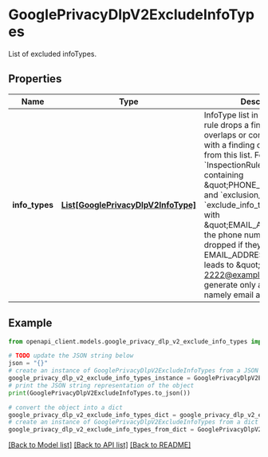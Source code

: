 # GooglePrivacyDlpV2ExcludeInfoTypes

List of excluded infoTypes.

## Properties

Name | Type | Description | Notes
------------ | ------------- | ------------- | -------------
**info_types** | [**List[GooglePrivacyDlpV2InfoType]**](GooglePrivacyDlpV2InfoType.md) | InfoType list in ExclusionRule rule drops a finding when it overlaps or contained within with a finding of an infoType from this list. For example, for &#x60;InspectionRuleSet.info_types&#x60; containing \&quot;PHONE_NUMBER\&quot;&#x60; and &#x60;exclusion_rule&#x60; containing &#x60;exclude_info_types.info_types&#x60; with \&quot;EMAIL_ADDRESS\&quot; the phone number findings are dropped if they overlap with EMAIL_ADDRESS finding. That leads to \&quot;555-222-2222@example.org\&quot; to generate only a single finding, namely email address. | [optional] 

## Example

```python
from openapi_client.models.google_privacy_dlp_v2_exclude_info_types import GooglePrivacyDlpV2ExcludeInfoTypes

# TODO update the JSON string below
json = "{}"
# create an instance of GooglePrivacyDlpV2ExcludeInfoTypes from a JSON string
google_privacy_dlp_v2_exclude_info_types_instance = GooglePrivacyDlpV2ExcludeInfoTypes.from_json(json)
# print the JSON string representation of the object
print(GooglePrivacyDlpV2ExcludeInfoTypes.to_json())

# convert the object into a dict
google_privacy_dlp_v2_exclude_info_types_dict = google_privacy_dlp_v2_exclude_info_types_instance.to_dict()
# create an instance of GooglePrivacyDlpV2ExcludeInfoTypes from a dict
google_privacy_dlp_v2_exclude_info_types_from_dict = GooglePrivacyDlpV2ExcludeInfoTypes.from_dict(google_privacy_dlp_v2_exclude_info_types_dict)
```
[[Back to Model list]](../README.md#documentation-for-models) [[Back to API list]](../README.md#documentation-for-api-endpoints) [[Back to README]](../README.md)


